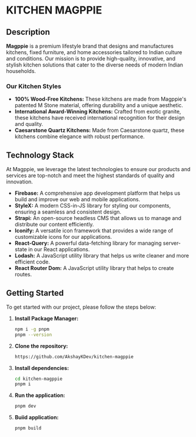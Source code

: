 # KITCHEN MAGPPIE

## Description

**Magppie** is a premium lifestyle brand that designs and manufactures kitchens, fixed furniture, and home accessories tailored to Indian culture and conditions. Our mission is to provide high-quality, innovative, and stylish kitchen solutions that cater to the diverse needs of modern Indian households.

### Our Kitchen Styles

-   **100% Wood-Free Kitchens:** These kitchens are made from Magppie's patented M Stone material, offering durability and a unique aesthetic.
-   **International Award-Winning Kitchens:** Crafted from exotic granite, these kitchens have received international recognition for their design and quality.
-   **Caesarstone Quartz Kitchens:** Made from Caesarstone quartz, these kitchens combine elegance with robust performance.

## Technology Stack

At Magppie, we leverage the latest technologies to ensure our products and services are top-notch and meet the highest standards of quality and innovation.

-   **Firebase:** A comprehensive app development platform that helps us build and improve our web and mobile applications.
-   **StyleX:** A modern CSS-in-JS library for styling our components, ensuring a seamless and consistent design.
-   **Strapi:** An open-source headless CMS that allows us to manage and distribute our content efficiently.
-   **Iconify:** A versatile icon framework that provides a wide range of customizable icons for our applications.
-   **React-Query:** A powerful data-fetching library for managing server-state in our React applications.
-   **Lodash:** A JavaScript utility library that helps us write cleaner and more efficient code.
-   **React Router Dom:** A JavaScript utility library that helps to create routes.

## Getting Started

To get started with our project, please follow the steps below:

1. **Install Package Manager:**

    ```bash
    npm i -g pnpm
    pnpm --version
    ```

2. **Clone the repository:**

    ```bash
    https://github.com/AkshayKDev/kitchen-magppie
    ```

3. **Install dependencies:**

    ```bash
    cd kitchen-magppie
    pnpm i
    ```

4. **Run the application:**

    ```bash
    pnpm dev
    ```

5. **Buiid application:**
    ```bash
    pnpm build
    ```
